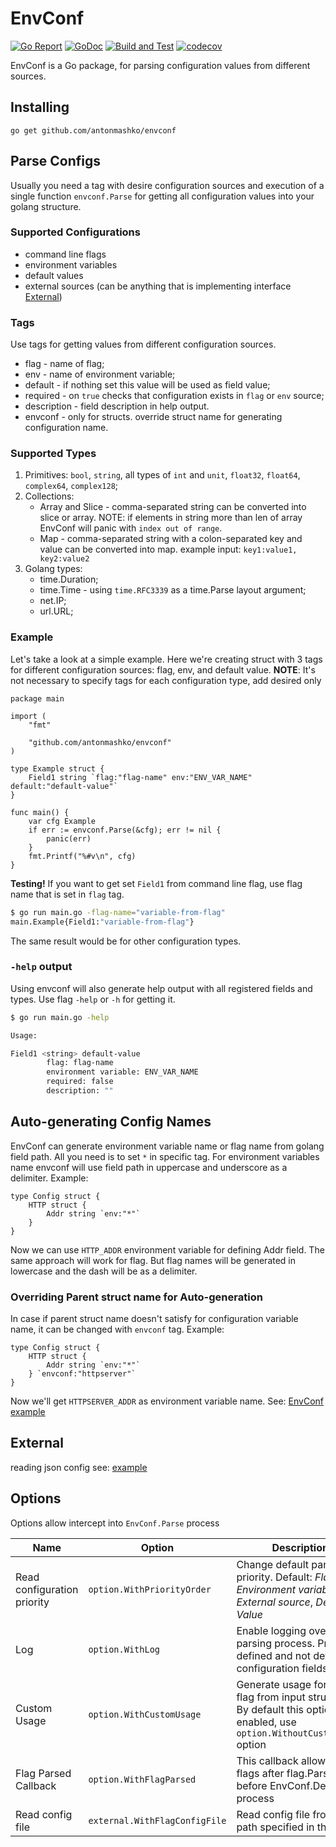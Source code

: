 # EnvConf
[![Go Report](https://goreportcard.com/badge/github.com/antonmashko/envconf)](https://goreportcard.com/report/github.com/antonmashko/envconf)
[![GoDoc](http://godoc.org/github.com/antonmashko/envconf?status.svg)](http://godoc.org/github.com/antonmashko/envconf)
[![Build and Test](https://github.com/antonmashko/envconf/actions/workflows/ci.yml/badge.svg?branch=master)](https://github.com/antonmashko/envconf/actions/workflows/ci.yml)
[![codecov](https://codecov.io/gh/antonmashko/envconf/branch/master/graph/badge.svg?token=ZdkG2flKKv)](https://codecov.io/gh/antonmashko/envconf)    

EnvConf is a Go package, for parsing configuration values from different sources. 

## Installing
```
go get github.com/antonmashko/envconf
```

## Parse Configs
Usually you need a tag with desire configuration sources and execution of a single function `envconf.Parse` for getting all configuration values into your golang structure.

### Supported Configurations
* command line flags
* environment variables
* default values
* external sources (can be anything that is implementing interface [External](https://pkg.go.dev/github.com/antonmashko/envconf#External))

### Tags
Use tags for getting values from different configuration sources.
- flag - name of flag;   
- env - name of environment variable;
- default - if nothing set this value will be used as field value; 
- required - on `true` checks that configuration exists in `flag` or `env` source;  
- description - field description in help output.
- envconf - only for structs. override struct name for generating configuration name. 

### Supported Types
1. Primitives: `bool`, `string`, all types of `int` and `unit`, `float32`, `float64`, `complex64`, `complex128`;
2. Collections:
	- Array and Slice - comma-separated string can be converted into slice or array. NOTE: if elements in string more than len of array EnvConf will panic with `index out of range`.
	- Map - comma-separated string with a colon-separated key and value can be converted into map. example input: `key1:value1, key2:value2`
3. Golang types:
	- time.Duration;
	- time.Time - using `time.RFC3339` as a time.Parse layout argument;
	- net.IP;
	- url.URL;

### Example
Let's take a look at a simple example. Here we're creating struct with 3 tags for different configuration sources: flag, env, and default value. **NOTE**: It's not necessary to specify tags for each configuration type, add desired only 

```golang
package main

import (
	"fmt"

	"github.com/antonmashko/envconf"
)

type Example struct {
	Field1 string `flag:"flag-name" env:"ENV_VAR_NAME" default:"default-value"`
}

func main() {
	var cfg Example
	if err := envconf.Parse(&cfg); err != nil {
		panic(err)
	}
	fmt.Printf("%#v\n", cfg)
}
```


**Testing!**
If you want to get set `Field1` from command line flag, use flag name that is set in `flag` tag. 
```bash
$ go run main.go -flag-name="variable-from-flag"
main.Example{Field1:"variable-from-flag"}
```
The same result would be for other configuration types.

### `-help` output
Using envconf will also generate help output with all registered fields and types. Use flag `-help` or `-h` for getting it. 
```bash
$ go run main.go -help

Usage:

Field1 <string> default-value
        flag: flag-name
        environment variable: ENV_VAR_NAME
        required: false
        description: ""
```

## Auto-generating Config Names
EnvConf can generate environment variable name or flag name from golang field path. All you need is to set `*` in specific tag. For environment variables name envconf will use field path in uppercase and underscore as a delimiter. 
Example: 
```golang
type Config struct {
	HTTP struct {
		Addr string `env:"*"`
	}
}
```
Now we can use `HTTP_ADDR` environment variable for defining Addr field. 
The same approach will work for flag. But flag names will be generated in lowercase and the dash will be as a delimiter.

### Overriding Parent struct name for Auto-generation
In case if parent struct name doesn't satisfy for configuration variable name, it can be changed with `envconf` tag.
Example:
```golang
type Config struct {
	HTTP struct {
		Addr string `env:"*"`
	} `envconf:"httpserver"`
}
```
Now we'll get `HTTPSERVER_ADDR` as environment variable name.
See: [EnvConf example](example/main.go)

## External
reading json config
see: [example](example/main.go)

## Options
Options allow intercept into `EnvConf.Parse` process

Name|Option|Description
---|---|---
Read configuration priority|`option.WithPriorityOrder`|Change default parsing priority. Default: *Flag*, *Environment variable*, *External source*, *Default Value*
Log|`option.WithLog`|Enable logging over parsing process. Prints defined and not defined configuration fields
Custom Usage|`option.WithCustomUsage`|Generate usage for `-help` flag from input structure. By default this option is enabled, use `option.WithoutCustomUsage` option
Flag Parsed Callback|`option.WithFlagParsed`|This callback allow to use flags after flag.Parse() and before EnvConf.Define process
Read config file|`external.WithFlagConfigFile`|Read config file from the path specified in the flag
